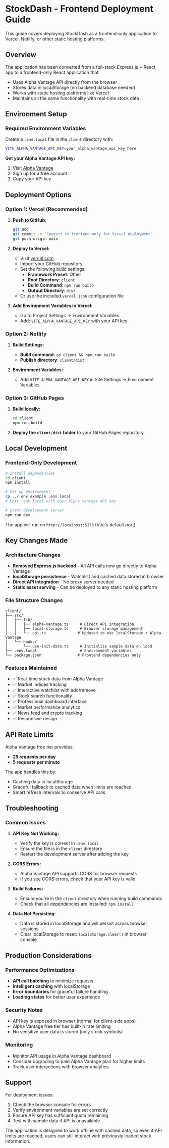 # StockDash - Frontend Deployment Guide

This guide covers deploying StockDash as a frontend-only application to Vercel, Netlify, or other static hosting platforms.

## Overview

The application has been converted from a full-stack Express.js + React app to a frontend-only React application that:

- Uses Alpha Vantage API directly from the browser
- Stores data in localStorage (no backend database needed)
- Works with static hosting platforms like Vercel
- Maintains all the same functionality with real-time stock data

## Environment Setup

### Required Environment Variables

Create a `.env.local` file in the `client` directory with:

```bash
VITE_ALPHA_VANTAGE_API_KEY=your_alpha_vantage_api_key_here
```

**Get your Alpha Vantage API key:**
1. Visit [Alpha Vantage](https://www.alphavantage.co/support/#api-key)
2. Sign up for a free account
3. Copy your API key

## Deployment Options

### Option 1: Vercel (Recommended)

1. **Push to GitHub:**
   ```bash
   git add .
   git commit -m "Convert to frontend-only for Vercel deployment"
   git push origin main
   ```

2. **Deploy to Vercel:**
   - Visit [vercel.com](https://vercel.com)
   - Import your GitHub repository
   - Set the following build settings:
     - **Framework Preset**: Other
     - **Root Directory**: `client`
     - **Build Command**: `npm run build`
     - **Output Directory**: `dist`
   - Or use the included `vercel.json` configuration file

3. **Add Environment Variables in Vercel:**
   - Go to Project Settings → Environment Variables
   - Add: `VITE_ALPHA_VANTAGE_API_KEY` with your API key

### Option 2: Netlify

1. **Build Settings:**
   - **Build command**: `cd client && npm run build`
   - **Publish directory**: `client/dist`

2. **Environment Variables:**
   - Add `VITE_ALPHA_VANTAGE_API_KEY` in Site Settings → Environment Variables

### Option 3: GitHub Pages

1. **Build locally:**
   ```bash
   cd client
   npm run build
   ```

2. **Deploy the `client/dist` folder** to your GitHub Pages repository

## Local Development

### Frontend-Only Development

```bash
# Install dependencies
cd client
npm install

# Set up environment
cp ../.env.example .env.local
# Edit .env.local with your Alpha Vantage API key

# Start development server
npm run dev
```

The app will run on `http://localhost:5173` (Vite's default port)

## Key Changes Made

### Architecture Changes
- **Removed Express.js backend** - All API calls now go directly to Alpha Vantage
- **localStorage persistence** - Watchlist and cached data stored in browser
- **Direct API integration** - No proxy server needed
- **Static asset serving** - Can be deployed to any static hosting platform

### File Structure Changes
```
client/
├── src/
│   ├── lib/
│   │   ├── alpha-vantage.ts     # Direct API integration
│   │   ├── local-storage.ts     # Browser storage management
│   │   └── api.ts              # Updated to use localStorage + Alpha Vantage
│   └── hooks/
│       └── use-init-data.ts     # Initialize sample data on load
├── .env.local                   # Environment variables
└── package.json                # Frontend dependencies only
```

### Features Maintained
- ✅ Real-time stock data from Alpha Vantage
- ✅ Market indices tracking
- ✅ Interactive watchlist with add/remove
- ✅ Stock search functionality
- ✅ Professional dashboard interface
- ✅ Market performance analytics
- ✅ News feed and crypto tracking
- ✅ Responsive design

## API Rate Limits

Alpha Vantage free tier provides:
- **25 requests per day**
- **5 requests per minute**

The app handles this by:
- Caching data in localStorage
- Graceful fallback to cached data when limits are reached
- Smart refresh intervals to conserve API calls

## Troubleshooting

### Common Issues

1. **API Key Not Working:**
   - Verify the key is correct in `.env.local`
   - Ensure the file is in the `client` directory
   - Restart the development server after adding the key

2. **CORS Errors:**
   - Alpha Vantage API supports CORS for browser requests
   - If you see CORS errors, check that your API key is valid

3. **Build Failures:**
   - Ensure you're in the `client` directory when running build commands
   - Check that all dependencies are installed: `npm install`

4. **Data Not Persisting:**
   - Data is stored in localStorage and will persist across browser sessions
   - Clear localStorage to reset: `localStorage.clear()` in browser console

## Production Considerations

### Performance Optimizations
- **API call batching** to minimize requests
- **Intelligent caching** with localStorage
- **Error boundaries** for graceful failure handling
- **Loading states** for better user experience

### Security Notes
- API key is exposed in browser (normal for client-side apps)
- Alpha Vantage free tier has built-in rate limiting
- No sensitive user data is stored (only stock symbols)

### Monitoring
- Monitor API usage in Alpha Vantage dashboard
- Consider upgrading to paid Alpha Vantage plan for higher limits
- Track user interactions with browser analytics

## Support

For deployment issues:
1. Check the browser console for errors
2. Verify environment variables are set correctly
3. Ensure API key has sufficient quota remaining
4. Test with sample data if API is unavailable

The application is designed to work offline with cached data, so even if API limits are reached, users can still interact with previously loaded stock information.